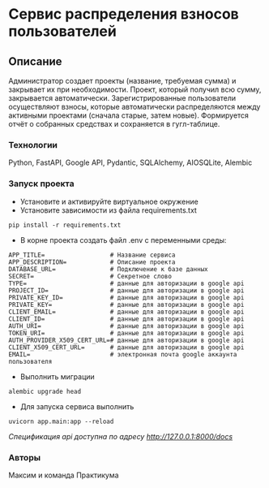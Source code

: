 # Сервис распределения взносов пользователей
## Описание
Администратор создает проекты (название, требуемая сумма) и закрывает их при необходимости. Проект, который получил всю сумму, закрывается автоматически.
Зарегистрированные пользователи осуществляют взносы, которые автоматически распределяются между активными проектами (сначала старые, затем новые).
Формируется отчёт о собранных средствах и сохраняется в гугл-таблице.
### Технологии
Python, FastAPI, Google API, Pydantic, SQLAlchemy, AIOSQLite, Alembic
### Запуск проекта
- Установите и активируйте виртуальное окружение
- Установите зависимости из файла requirements.txt
```
pip install -r requirements.txt
``` 
- В корне проекта создать файл .env с переменными среды:
```
APP_TITLE=                  # Название сервиса
APP_DESCRIPTION=            # Описание проекта 
DATABASE_URL=               # Подключение к базе данных
SECRET=                     # Секретное слово
TYPE=                       # данные для авторизации в google api
PROJECT_ID=                 # данные для авторизации в google api
PRIVATE_KEY_ID=             # данные для авторизации в google api
PRIVATE_KEY=                # данные для авторизации в google api
CLIENT_EMAIL=               # данные для авторизации в google api
CLIENT_ID=                  # данные для авторизации в google api
AUTH_URI=                   # данные для авторизации в google api
TOKEN_URI=                  # данные для авторизации в google api
AUTH_PROVIDER_X509_CERT_URL=# данные для авторизации в google api
CLIENT_X509_CERT_URL=       # данные для авторизации в google api
EMAIL=                      # электронная почта google аккаунта пользователя
```
- Выполнить миграции
```
alembic upgrade head
```
- Для запуска сервиса выполнить
```
uvicorn app.main:app --reload
```

*Спецификация api доступна по адресу http://127.0.0.1:8000/docs*

### Авторы
Максим и команда Практикума
